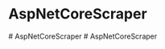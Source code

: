 # AspNetCoreScraper
#   A s p N e t C o r e S c r a p e r  
 #   A s p N e t C o r e S c r a p e r  
 